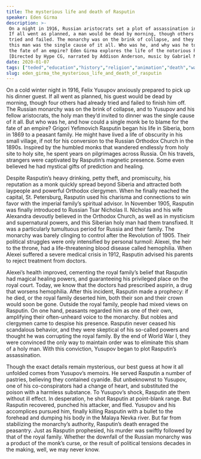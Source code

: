 ```yaml
---
title: The mysterious life and death of Rasputin
speaker: Eden Girma
description: >-
 On a night in 1916, Russian aristocrats set a plot of assassination into motion.
 If all went as planned, a man would be dead by morning, though others had already
 tried and failed. The monarchy was on the brink of collapse, and they believed
 this man was the single cause of it all. Who was he, and why was he to blame for
 the fate of an empire? Eden Girma explores the life of the notorious Rasputin.
 [Directed by Hype CG, narrated by Addison Anderson, music by Gabriel Maia].
date: 2020-01-07
tags: ["teded","education","history","religion","animation","death","war","culture","world-cultures"]
slug: eden_girma_the_mysterious_life_and_death_of_rasputin
---
```


On a cold winter night in 1916, Felix Yusupov anxiously prepared to pick up his dinner
guest. If all went as planned, his guest would be dead by morning, though four others had
already tried and failed to finish him off. The Russian monarchy was on the brink of
collapse, and to Yusupov and his fellow aristocrats, the holy man they’d invited to
dinner was the single cause of it all. But who was he, and how could a single monk be to
blame for the fate of an empire? Grigori Yefimovich Rasputin began his life in Siberia,
born in 1869 to a peasant family. He might have lived a life of obscurity in his small
village, if not for his conversion to the Russian Orthodox Church in the 1890s. Inspired
by the humbled monks that wandered endlessly from holy site to holy site, he spent years
on pilgrimages across Russia. On his travels, strangers were captivated by Rasputin’s
magnetic presence. Some even believed he had mystical gifts of prediction and
healing.

Despite Rasputin’s heavy drinking, petty theft, and promiscuity, his reputation as a monk
 quickly spread beyond Siberia and attracted both laypeople and powerful Orthodox
clergymen. When he finally reached the capital, St. Petersburg, Rasputin used his
charisma and connections to win favor with the imperial family’s spiritual advisor. In
November 1905, Rasputin was finally introduced to Russian Tsar Nicholas II. Nicholas and
his wife Alexandra devoutly believed in the Orthodox Church, as well as in mysticism and
supernatural powers, and this Siberian holy man had them transfixed. It was a
particularly tumultuous period for Russia and their family. The monarchy was barely
clinging to control after the Revolution of 1905. Their political struggles were only
intensified by personal turmoil: Alexei, the heir to the throne, had a life-threatening
blood disease called hemophilia. When Alexei suffered a severe medical crisis in 1912,
Rasputin advised his parents to reject treatment from doctors.

Alexei’s health improved, cementing the royal family’s belief that Rasputin had magical
healing powers, and guaranteeing his privileged place on the royal court. Today, we know
that the doctors had prescribed aspirin, a drug that worsens hemophilia. After this
incident, Rasputin made a prophecy: if he died, or the royal family deserted him, both
their son and their crown would soon be gone. Outside the royal family, people had mixed
views on Rasputin. On one hand, peasants regarded him as one of their own, amplifying
their often-unheard voice to the monarchy. But nobles and clergymen came to despise his
presence. Rasputin never ceased his scandalous behavior, and they were skeptical of his
so-called powers and thought he was corrupting the royal family. By the end of World War
I, they were convinced the only way to maintain order was to eliminate this sham of a
holy man. With this conviction, Yusupov began to plot Rasputin’s assassination.

Though the exact details remain mysterious, our best guess at how it all unfolded comes
from Yusupov’s memoirs. He served Rasputin a number of pastries, believing they contained
cyanide. But unbeknownst to Yusupov, one of his co-conspirators had a change of heart,
and substituted the poison with a harmless substance. To Yusupov’s shock, Rasputin ate
them without ill effect. In desperation, he shot Rasputin at point-blank range. But
Rasputin recovered, punched his attacker, and fled. Yusupov and his accomplices pursued
him, finally killing Rasputin with a bullet to the forehead and dumping his body in the
Malaya Nevka river. But far from stabilizing the monarchy’s authority, Rasputin’s death
enraged the peasantry. Just as Rasputin prophesied, his murder was swiftly followed by
that of the royal family. Whether the downfall of the Russian monarchy was a product of
the monk’s curse, or the result of political tensions decades in the making, well, we may
never know.

<!--
ad_duration=0
event="TED-Ed"
external_start_time=0
intro_duration=0
is_subtitle_required="False"
is_talk_featured="False"
language="en"
language_swap="False"
native_language="en"
number_of_related_talks=4
number_of_speakers=1
number_of_subtitled_videos=0
number_of_tags=9
number_of_talk_download_languages=23
number_of_talk_more_resources=0
number_of_talk_recommendations=0
number_of_talks_take_actions=0
post_ad_duration=0
published_timestamp="2020-01-08 18:06:59"
recording_date="2020-01-07"
speaker_is_published=0
speaker_name="Eden Girma"
talk_name="The mysterious life and death of Rasputin"
talks_tags=["teded","education","history","religion","animation","death","war","culture","world-cultures"]
url_photo_talk="https://s3.amazonaws.com/talkstar-photos/uploads/245db1bc-e1d0-4715-b6e5-a46cf67bedcc/rasputintextless.jpg"
url_webpage="https://www.ted.com/talks/eden_girma_the_mysterious_life_and_death_of_rasputin"
video_type_name="TED-Ed Original"
-->